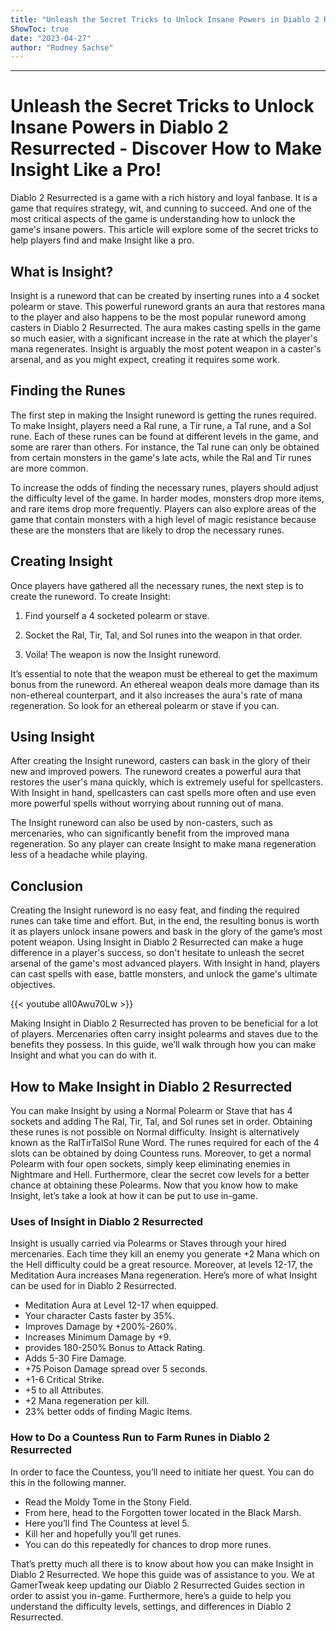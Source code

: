 ```yaml
---
title: "Unleash the Secret Tricks to Unlock Insane Powers in Diablo 2 Resurrected - Discover How to Make Insight Like a Pro!"
ShowToc: true 
date: "2023-04-27"
author: "Rodney Sachse"
---
```

*****
# Unleash the Secret Tricks to Unlock Insane Powers in Diablo 2 Resurrected - Discover How to Make Insight Like a Pro!

Diablo 2 Resurrected is a game with a rich history and loyal fanbase. It is a game that requires strategy, wit, and cunning to succeed. And one of the most critical aspects of the game is understanding how to unlock the game's insane powers. This article will explore some of the secret tricks to help players find and make Insight like a pro.

## What is Insight?

Insight is a runeword that can be created by inserting runes into a 4 socket polearm or stave. This powerful runeword grants an aura that restores mana to the player and also happens to be the most popular runeword among casters in Diablo 2 Resurrected. The aura makes casting spells in the game so much easier, with a significant increase in the rate at which the player's mana regenerates. Insight is arguably the most potent weapon in a caster's arsenal, and as you might expect, creating it requires some work.

## Finding the Runes

The first step in making the Insight runeword is getting the runes required. To make Insight, players need a Ral rune, a Tir rune, a Tal rune, and a Sol rune. Each of these runes can be found at different levels in the game, and some are rarer than others. For instance, the Tal rune can only be obtained from certain monsters in the game's late acts, while the Ral and Tir runes are more common.

To increase the odds of finding the necessary runes, players should adjust the difficulty level of the game. In harder modes, monsters drop more items, and rare items drop more frequently. Players can also explore areas of the game that contain monsters with a high level of magic resistance because these are the monsters that are likely to drop the necessary runes.

## Creating Insight

Once players have gathered all the necessary runes, the next step is to create the runeword. To create Insight: 

1. Find yourself a 4 socketed polearm or stave. 

2. Socket the Ral, Tir, Tal, and Sol runes into the weapon in that order. 

3. Voila! The weapon is now the Insight runeword.

It’s essential to note that the weapon must be ethereal to get the maximum bonus from the runeword. An ethereal weapon deals more damage than its non-ethereal counterpart, and it also increases the aura's rate of mana regeneration. So look for an ethereal polearm or stave if you can.

## Using Insight

After creating the Insight runeword, casters can bask in the glory of their new and improved powers. The runeword creates a powerful aura that restores the user's mana quickly, which is extremely useful for spellcasters. With Insight in hand, spellcasters can cast spells more often and use even more powerful spells without worrying about running out of mana.

The Insight runeword can also be used by non-casters, such as mercenaries, who can significantly benefit from the improved mana regeneration. So any player can create Insight to make mana regeneration less of a headache while playing.

## Conclusion

Creating the Insight runeword is no easy feat, and finding the required runes can take time and effort. But, in the end, the resulting bonus is worth it as players unlock insane powers and bask in the glory of the game’s most potent weapon. Using Insight in Diablo 2 Resurrected can make a huge difference in a player's success, so don't hesitate to unleash the secret arsenal of the game's most advanced players. With Insight in hand, players can cast spells with ease, battle monsters, and unlock the game's ultimate objectives.

{{< youtube alI0Awu70Lw >}} 



Making Insight in Diablo 2 Resurrected has proven to be beneficial for a lot of players. Mercenaries often carry insight polearms and staves due to the benefits they possess. In this guide, we’ll walk through how you can make Insight and what you can do with it.
 
## How to Make Insight in Diablo 2 Resurrected
 

 
You can make Insight by using a Normal Polearm or Stave that has 4 sockets and adding The Ral, Tir, Tal, and Sol runes set in order. Obtaining these runes is not possible on Normal difficulty. Insight is alternatively known as the RalTirTalSol Rune Word. The runes required for each of the 4 slots can be obtained by doing Countess runs. Moreover, to get a normal Polearm with four open sockets, simply keep eliminating enemies in Nightmare and Hell. Furthermore, clear the secret cow levels for a better chance at obtaining these Polearms. Now that you know how to make Insight, let’s take a look at how it can be put to use in-game.
 
### Uses of Insight in Diablo 2 Resurrected
 
Insight is usually carried via Polearms or Staves through your hired mercenaries. Each time they kill an enemy you generate +2 Mana which on the Hell difficulty could be a great resource. Moreover, at levels 12-17, the Meditation Aura increases Mana regeneration. Here’s more of what Insight can be used for in Diablo 2 Resurrected.
 
- Meditation Aura at Level 12-17 when equipped.
 - Your character Casts faster by 35%.
 - Improves Damage by +200%-260%.
 - Increases Minimum Damage by +9.
 - provides 180-250% Bonus to Attack Rating.
 - Adds 5-30 Fire Damage.
 - +75 Poison Damage spread over 5 seconds.
 - +1-6 Critical Strike.
 - +5 to all Attributes.
 - +2 Mana regeneration per kill.
 - 23% better odds of finding Magic Items.

 
### How to Do a Countess Run to Farm Runes in Diablo 2 Resurrected
 
In order to face the Countess, you’ll need to initiate her quest. You can do this in the following manner.
 
- Read the Moldy Tome in the Stony Field.
 - From here, head to the Forgotten tower located in the Black Marsh.
 - Here you’ll find The Countess at level 5.
 - Kill her and hopefully you’ll get runes.
 - You can do this repeatedly for chances to drop more runes.

 
That’s pretty much all there is to know about how you can make Insight in Diablo 2 Resurrected. We hope this guide was of assistance to you. We at GamerTweak keep updating our Diablo 2 Resurrected Guides section in order to assist you in-game. Furthermore, here’s a guide to help you understand the difficulty levels, settings, and differences in Diablo 2 Resurrected.




